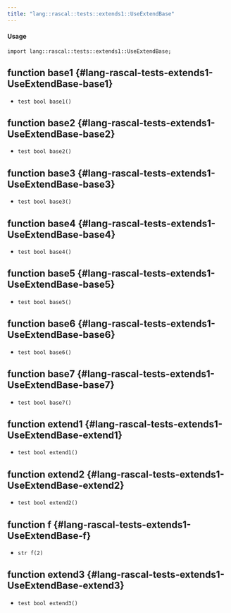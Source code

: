```yaml
---
title: "lang::rascal::tests::extends1::UseExtendBase"
---
```


#### Usage

`import lang::rascal::tests::extends1::UseExtendBase;`


## function base1 {#lang-rascal-tests-extends1-UseExtendBase-base1}

* ``test bool base1()``

## function base2 {#lang-rascal-tests-extends1-UseExtendBase-base2}

* ``test bool base2()``

## function base3 {#lang-rascal-tests-extends1-UseExtendBase-base3}

* ``test bool base3()``

## function base4 {#lang-rascal-tests-extends1-UseExtendBase-base4}

* ``test bool base4()``

## function base5 {#lang-rascal-tests-extends1-UseExtendBase-base5}

* ``test bool base5()``

## function base6 {#lang-rascal-tests-extends1-UseExtendBase-base6}

* ``test bool base6()``

## function base7 {#lang-rascal-tests-extends1-UseExtendBase-base7}

* ``test bool base7()``

## function extend1 {#lang-rascal-tests-extends1-UseExtendBase-extend1}

* ``test bool extend1()``

## function extend2 {#lang-rascal-tests-extends1-UseExtendBase-extend2}

* ``test bool extend2()``

## function f {#lang-rascal-tests-extends1-UseExtendBase-f}

* ``str f(2)``

## function extend3 {#lang-rascal-tests-extends1-UseExtendBase-extend3}

* ``test bool extend3()``

